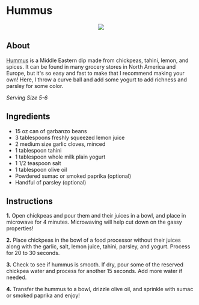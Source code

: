 # Hummus
<center><a href="https://imgur.com/cc2LAs0.jpg"><img src="https://imgur.com/cc2LAs0.jpg" border="0"></a></center>

## About
[Hummus](https://en.wikipedia.org/wiki/Hummus) is a Middle Eastern dip made from chickpeas, tahini, lemon, and spices. It can be found in many grocery stores in North America and Europe, but it's so easy and fast to make that I recommend making your own! Here, I throw a curve ball and add some yogurt to add richness and parsley for some color. 

*Serving Size 5-6*

## Ingredients
- 15 oz can of garbanzo beans
- 3 tablespoons freshly squeezed lemon juice
- 2 medium size garlic cloves, minced
- 1 tablespoon tahini
- 1 tablespoon whole milk plain yogurt
- 1 1/2 teaspoon salt
- 1 tablespoon olive oil
- Powdered sumac or smoked paprika (optional)
- Handful of parsley (optional)

## Instructions
**1.** Open chickpeas and pour them and their juices in a bowl, and place in microwave for 4 minutes. Microwaving will help cut down on the gassy properties! 

**2.** Place chickpeas in the bowl of a food processor without their juices along with the garlic, salt, lemon juice, tahini, parsley, and yogurt. Process for 20 to 30 seconds.

**3.** Check to see if hummus is smooth. If dry, pour some of the reserved chickpea water and process for another 15 seconds. Add more water if needed.

**4.** Transfer the hummus to a bowl, drizzle olive oil, and sprinkle with sumac or smoked paprika and enjoy!
